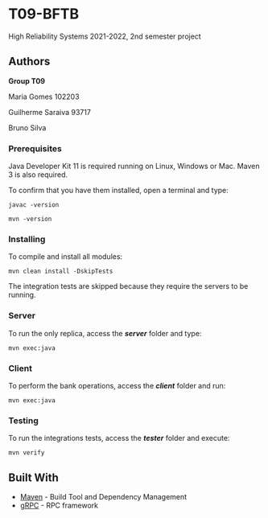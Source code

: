 # T09-BFTB

High Reliability Systems 2021-2022, 2nd semester project


## Authors

**Group T09**

Maria Gomes 102203

Guilherme Saraiva 93717

Bruno Silva


### Prerequisites

Java Developer Kit 11 is required running on Linux, Windows or Mac.
Maven 3 is also required.

To confirm that you have them installed, open a terminal and type:

```
javac -version

mvn -version
```

### Installing

To compile and install all modules:

```
mvn clean install -DskipTests
```

The integration tests are skipped because they require the servers to be running.

### Server

To run the only replica, access the **_server_** folder and type:
```
mvn exec:java
```

### Client

To perform the bank operations, access the **_client_** folder and run:
```
mvn exec:java
```

### Testing

To run the integrations tests, access the **_tester_** folder and execute:
```
mvn verify
```


## Built With

* [Maven](https://maven.apache.org/) - Build Tool and Dependency Management
* [gRPC](https://grpc.io/) - RPC framework


